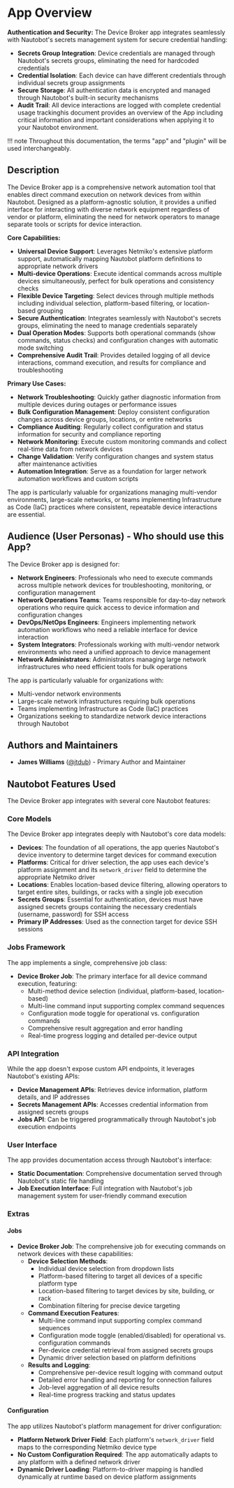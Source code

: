 # App Overview

**Authentication and Security:**
The Device Broker app integrates seamlessly with Nautobot's secrets management system for secure credential handling:

- **Secrets Group Integration**: Device credentials are managed through Nautobot's secrets groups, eliminating the need for hardcoded credentials
- **Credential Isolation**: Each device can have different credentials through individual secrets group assignments
- **Secure Storage**: All authentication data is encrypted and managed through Nautobot's built-in security mechanisms
- **Audit Trail**: All device interactions are logged with complete credential usage trackinghis document provides an overview of the App including critical information and important considerations when applying it to your Nautobot environment.

!!! note
    Throughout this documentation, the terms "app" and "plugin" will be used interchangeably.

## Description

The Device Broker app is a comprehensive network automation tool that enables direct command execution on network devices from within Nautobot. Designed as a platform-agnostic solution, it provides a unified interface for interacting with diverse network equipment regardless of vendor or platform, eliminating the need for network operators to manage separate tools or scripts for device interaction.

**Core Capabilities:**

- **Universal Device Support**: Leverages Netmiko's extensive platform support, automatically mapping Nautobot platform definitions to appropriate network drivers
- **Multi-device Operations**: Execute identical commands across multiple devices simultaneously, perfect for bulk operations and consistency checks
- **Flexible Device Targeting**: Select devices through multiple methods including individual selection, platform-based filtering, or location-based grouping
- **Secure Authentication**: Integrates seamlessly with Nautobot's secrets groups, eliminating the need to manage credentials separately
- **Dual Operation Modes**: Supports both operational commands (show commands, status checks) and configuration changes with automatic mode switching
- **Comprehensive Audit Trail**: Provides detailed logging of all device interactions, command execution, and results for compliance and troubleshooting

**Primary Use Cases:**

- **Network Troubleshooting**: Quickly gather diagnostic information from multiple devices during outages or performance issues
- **Bulk Configuration Management**: Deploy consistent configuration changes across device groups, locations, or entire networks
- **Compliance Auditing**: Regularly collect configuration and status information for security and compliance reporting
- **Network Monitoring**: Execute custom monitoring commands and collect real-time data from network devices
- **Change Validation**: Verify configuration changes and system status after maintenance activities
- **Automation Integration**: Serve as a foundation for larger network automation workflows and custom scripts

The app is particularly valuable for organizations managing multi-vendor environments, large-scale networks, or teams implementing Infrastructure as Code (IaC) practices where consistent, repeatable device interactions are essential.


## Audience (User Personas) - Who should use this App?

The Device Broker app is designed for:

- **Network Engineers**: Professionals who need to execute commands across multiple network devices for troubleshooting, monitoring, or configuration management
- **Network Operations Teams**: Teams responsible for day-to-day network operations who require quick access to device information and configuration changes
- **DevOps/NetOps Engineers**: Engineers implementing network automation workflows who need a reliable interface for device interaction
- **System Integrators**: Professionals working with multi-vendor network environments who need a unified approach to device management
- **Network Administrators**: Administrators managing large network infrastructures who need efficient tools for bulk operations

The app is particularly valuable for organizations with:
- Multi-vendor network environments
- Large-scale network infrastructures requiring bulk operations
- Teams implementing Infrastructure as Code (IaC) practices
- Organizations seeking to standardize network device interactions through Nautobot

## Authors and Maintainers

- **James Williams** ([@jtdub](https://github.com/jtdub)) - Primary Author and Maintainer

## Nautobot Features Used

The Device Broker app integrates with several core Nautobot features:

### Core Models

The Device Broker app integrates deeply with Nautobot's core data models:

- **Devices**: The foundation of all operations, the app queries Nautobot's device inventory to determine target devices for command execution
- **Platforms**: Critical for driver selection, the app uses each device's platform assignment and its `network_driver` field to determine the appropriate Netmiko driver
- **Locations**: Enables location-based device filtering, allowing operators to target entire sites, buildings, or racks with a single job execution
- **Secrets Groups**: Essential for authentication, devices must have assigned secrets groups containing the necessary credentials (username, password) for SSH access
- **Primary IP Addresses**: Used as the connection target for device SSH sessions

### Jobs Framework

The app implements a single, comprehensive job class:

- **Device Broker Job**: The primary interface for all device command execution, featuring:
    - Multi-method device selection (individual, platform-based, location-based)
    - Multi-line command input supporting complex command sequences
    - Configuration mode toggle for operational vs. configuration commands
    - Comprehensive result aggregation and error handling
    - Real-time progress logging and detailed per-device output

### API Integration

While the app doesn't expose custom API endpoints, it leverages Nautobot's existing APIs:

- **Device Management APIs**: Retrieves device information, platform details, and IP addresses
- **Secrets Management APIs**: Accesses credential information from assigned secrets groups
- **Jobs API**: Can be triggered programmatically through Nautobot's job execution endpoints

### User Interface

The app provides documentation access through Nautobot's interface:

- **Static Documentation**: Comprehensive documentation served through Nautobot's static file handling
- **Job Execution Interface**: Full integration with Nautobot's job management system for user-friendly command execution

### Extras

#### Jobs

- **Device Broker Job**: The comprehensive job for executing commands on network devices with these capabilities:
    - **Device Selection Methods**: 
        - Individual device selection from dropdown lists
        - Platform-based filtering to target all devices of a specific platform type
        - Location-based filtering to target devices by site, building, or rack
        - Combination filtering for precise device targeting
    - **Command Execution Features**:
        - Multi-line command input supporting complex command sequences
        - Configuration mode toggle (enabled/disabled) for operational vs. configuration commands
        - Per-device credential retrieval from assigned secrets groups
        - Dynamic driver selection based on platform definitions
    - **Results and Logging**:
        - Comprehensive per-device result logging with command output
        - Detailed error handling and reporting for connection failures
        - Job-level aggregation of all device results
        - Real-time progress tracking and status updates

#### Configuration

The app utilizes Nautobot's platform management for driver configuration:

- **Platform Network Driver Field**: Each platform's `network_driver` field maps to the corresponding Netmiko device type
- **No Custom Configuration Required**: The app automatically adapts to any platform with a defined network driver
- **Dynamic Driver Loading**: Platform-to-driver mapping is handled dynamically at runtime based on device platform assignments

